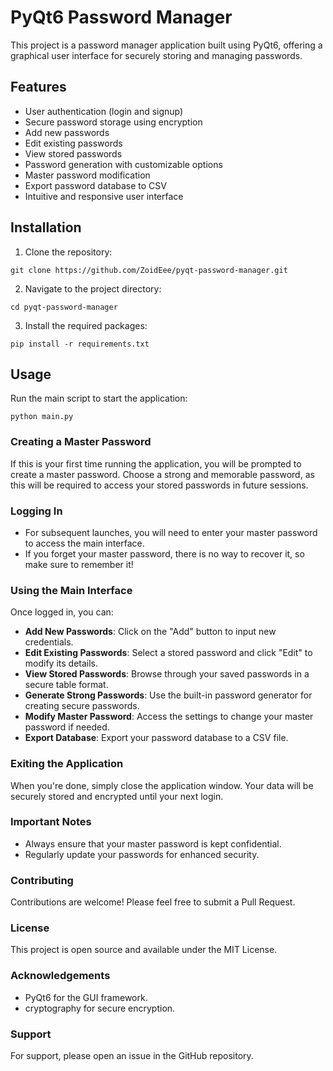 # PyQt6 Password Manager

This project is a password manager application built using PyQt6, offering a graphical user interface for securely storing and managing passwords.

## Features
- User authentication (login and signup)
- Secure password storage using encryption
- Add new passwords
- Edit existing passwords
- View stored passwords
- Password generation with customizable options
- Master password modification
- Export password database to CSV
- Intuitive and responsive user interface


## Installation

1. Clone the repository:

  ``git clone https://github.com/ZoidEee/pyqt-password-manager.git``

2. Navigate to the project directory:

``cd pyqt-password-manager``

3. Install the required packages:

``pip install -r requirements.txt``


## Usage

Run the main script to start the application:


``python main.py``

### Creating a Master Password
If this is your first time running the application, you will be prompted to create a master password.
Choose a strong and memorable password, as this will be required to access your stored passwords in future sessions.
### Logging In
- For subsequent launches, you will need to enter your master password to access the main interface.
- If you forget your master password, there is no way to recover it, so make sure to remember it!
### Using the Main Interface
Once logged in, you can:
- **Add New Passwords**: Click on the "Add" button to input new credentials.
- **Edit Existing Passwords**: Select a stored password and click "Edit" to modify its details.
- **View Stored Passwords**: Browse through your saved passwords in a secure table format.
- **Generate Strong Passwords**: Use the built-in password generator for creating secure passwords.
- **Modify Master Password**: Access the settings to change your master password if needed.
- **Export Database**: Export your password database to a CSV file.
### Exiting the Application
When you're done, simply close the application window. Your data will be securely stored and encrypted until your next login.
### Important Notes
- Always ensure that your master password is kept confidential.
- Regularly update your passwords for enhanced security.
### Contributing
Contributions are welcome! Please feel free to submit a Pull Request.
### License
This project is open source and available under the MIT License.
### Acknowledgements
- PyQt6 for the GUI framework.
- cryptography for secure encryption.
### Support
For support, please open an issue in the GitHub repository.